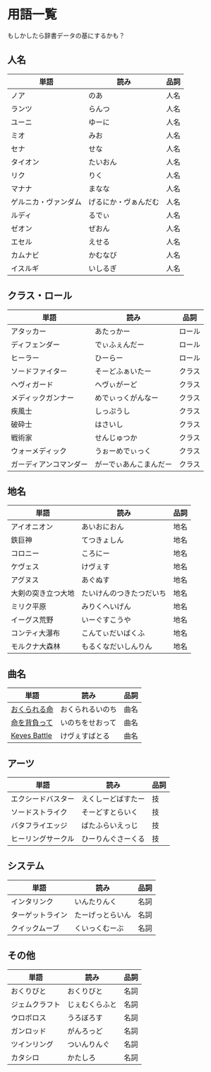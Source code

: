 # 用語一覧

もしかしたら辞書データの基にするかも？

## 人名
| 単語                 | 読み                 | 品詞 |
| -------------------- | -------------------- | ---- |
| ノア                 | のあ                 | 人名 |
| ランツ               | らんつ               | 人名 |
| ユーニ               | ゆーに               | 人名 |
| ミオ                 | みお                 | 人名 |
| セナ                 | せな                 | 人名 |
| タイオン             | たいおん             | 人名 |
| リク                 | りく                 | 人名 |
| マナナ               | まなな               | 人名 |
| ゲルニカ・ヴァンダム | げるにか・ヴぁんだむ | 人名 |
| ルディ               | るでぃ               | 人名 |
| ゼオン               | ぜおん               | 人名 |
| エセル               | えせる               | 人名 |
| カムナビ             | かむなび             | 人名 |
| イスルギ             | いしるぎ             | 人名 |

## クラス・ロール
| 単語                   | 読み                   | 品詞   |
| ---------------------- | ---------------------- | ------ |
| アタッカー             | あたっかー             | ロール |
| ディフェンダー         | でぃふぇんだー         | ロール |
| ヒーラー               | ひーらー               | ロール |
| ソードファイター       | そーどふぁいたー       | クラス |
| ヘヴィガード           | へヴぃがーど           | クラス |
| メディックガンナー     | めでぃっくがんなー     | クラス |
| 疾風士                 | しっぷうし             | クラス |
| 破砕士                 | はさいし               | クラス |
| 戦術家                 | せんじゅつか           | クラス |
| ウォーメディック       | うぉーめでぃっく       | クラス |
| ガーディアンコマンダー | がーでぃあんこまんだー | クラス |

## 地名
| 単語               | 読み                     | 品詞 |
| ------------------ | ------------------------ | ---- |
| アイオニオン       | あいおにおん             | 地名 |
| 鉄巨神             | てつきょしん             | 地名 |
| コロニー           | ころにー                 | 地名 |
| ケヴェス           | けヴぇす                 | 地名 |
| アグヌス           | あぐぬす                 | 地名 |
| 大剣の突き立つ大地 | たいけんのつきたつだいち | 地名 |
| ミリク平原         | みりくへいげん           | 地名 |
| イーグス荒野       | いーぐすこうや           | 地名 |
| コンティ大瀑布     | こんてぃだいばくふ       | 地名 |
| モルクナ大森林     | もるくなだいしんりん     | 地名 |

## 曲名
| 単語                                                        | 読み             | 品詞 |
| ----------------------------------------------------------- | ---------------- | ---- |
| [おくられる命](https://www.youtube.com/watch?v=1Qu4roo4_Eo) | おくられるいのち | 曲名 |
| [命を背負って](https://www.youtube.com/watch?v=uM63-nb4GCk) | いのちをせおって | 曲名 |
| [Keves Battle](https://www.youtube.com/watch?v=dQUhnGO15xk) | けヴぇすばとる   | 曲名 |


## アーツ
| 単語               | 読み               | 品詞 |
| ------------------ | ------------------ | ---- |
| エクシードバスター | えくしーどばすたー | 技   |
| ソードストライク   | そーどすとらいく   | 技   |
| バタフライエッジ   | ばたふらいえっじ   | 技   |
| ヒーリングサークル | ひーりんぐさーくる | 技   |

## システム
| 単語             | 読み             | 品詞 |
| ---------------- | ---------------- | ---- |
| インタリンク     | いんたりんく     | 名詞 |
| ターゲットライン | たーげっとらいん | 名詞 |
| クイックムーブ   | くいっくむーぶ   | 名詞 |

## その他
| 単語           | 読み           | 品詞 |
| -------------- | -------------- | ---- |
| おくりびと     | おくりびと     | 名詞 |
| ジェムクラフト | じぇむくらふと | 名詞 |
| ウロボロス     | うろぼろす     | 名詞 |
| ガンロッド     | がんろっど     | 名詞 |
| ツインリング   | ついんりんぐ   | 名詞 |
| カタシロ       | かたしろ       | 名詞 |
